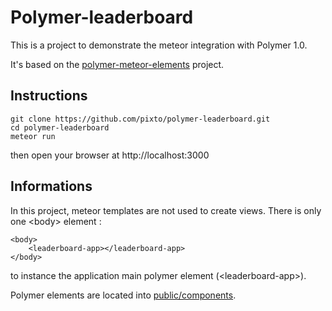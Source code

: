 # Polymer-leaderboard

This is a project to demonstrate the meteor integration with Polymer 1.0.

It's based on the [polymer-meteor-elements](https://github.com/pixto/polymer-meteor-elements) project.

## Instructions

```
git clone https://github.com/pixto/polymer-leaderboard.git
cd polymer-leaderboard
meteor run
```
then open your browser at http://localhost:3000

## Informations

In this project, meteor templates are not used to create views. There is only one &lt;body&gt; element :
```
<body>
    <leaderboard-app></leaderboard-app>
</body>
```
to instance the application main polymer element (&lt;leaderboard-app&gt;).

Polymer elements are located into [public/components](public/components).

